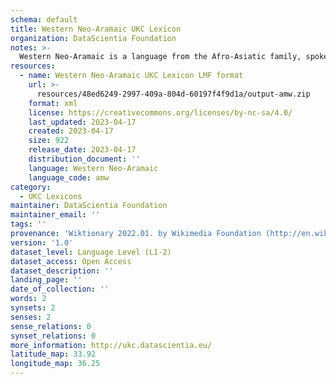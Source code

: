 ```yaml
---
schema: default
title: Western Neo-Aramaic UKC Lexicon
organization: DataScientia Foundation
notes: >-
  Western Neo-Aramaic is a language from the Afro-Asiatic family, spoken in Eurasia. The UKC Lexicon of Western Neo-Aramaic is represented as a lexico-semantic network. It consists of words, word senses, synsets, as well as sense-level and synset-level relationships.
resources:
  - name: Western Neo-Aramaic UKC Lexicon LMF format
    url: >-
      resources/48ed6249-2997-409a-804d-60197f4f9d1a/output-amw.zip
    format: xml
    license: https://creativecommons.org/licenses/by-nc-sa/4.0/
    last_updated: 2023-04-17
    created: 2023-04-17
    size: 922
    release_date: 2023-04-17
    distribution_document: ''
    language: Western Neo-Aramaic
    language_code: amw
category:
  - UKC Lexicons
maintainer: DataScientia Foundation
maintainer_email: ''
tags: ''
provenance: 'Wiktionary 2022.01. by Wikimedia Foundation (http://en.wiktionary.org); Princeton WordNet 2.1 by Princeton University (https://wordnet.princeton.edu)'
version: '1.0'
dataset_level: Language Level (L1-2)
dataset_access: Open Access
dataset_description: ''
landing_page: ''
date_of_collection: ''
words: 2
synsets: 2
senses: 2
sense_relations: 0
synset_relations: 0
more_information: http://ukc.datascientia.eu/
latitude_map: 33.92
longitude_map: 36.25
---
```

